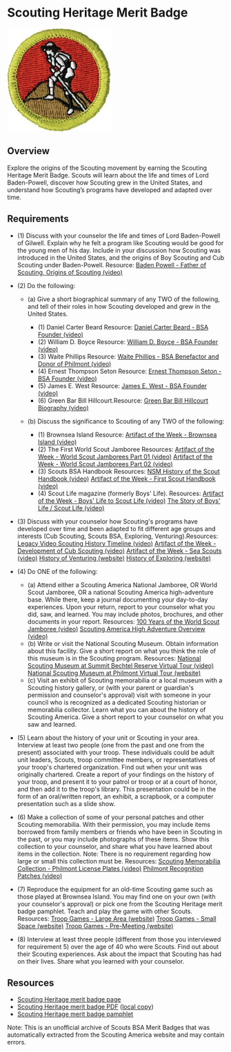 

# Scouting Heritage Merit Badge

![Scouting Heritage Merit Badge](images/scouting-heritage-merit-badge.jpg)

## Overview



Explore the origins of the Scouting movement by earning the Scouting Heritage Merit Badge. Scouts will learn about the life and times of Lord Baden-Powell, discover how Scouting grew in the United States, and understand how Scouting’s programs have developed and adapted over time.

## Requirements

* (1) Discuss with your counselor the life and times of Lord Baden-Powell of Gilwell. Explain why he felt a program like Scouting would be good for the young men of his day. Include in your discussion how Scouting was introduced in the United States, and the origins of Boy Scouting and Cub Scouting under Baden-Powell. Resource:  [Baden Powell - Father of Scouting, Origins of Scouting (video)](https://www.youtube.com/watch?v=tn9S4qB-fdw&list=PLeqxtqwBBzS-Z290oRp20bqnDqXZkSb3j&index=1)
* (2) Do the following:
    * (a) Give a short biographical summary of any TWO of the following, and tell of their roles in how Scouting developed and grew in the United States.
        * (1) Daniel Carter Beard Resource: [Daniel Carter Beard - BSA Founder (video)](https://www.youtube.com/watch?v=GIaIyxfuLCQ&list=PLeqxtqwBBzS-Z290oRp20bqnDqXZkSb3j&index=2)
        * (2) William D. Boyce Resource: [William D. Boyce - BSA Founder (video)](https://www.youtube.com/watch?v=Ulhu9fefMo4&list=PLeqxtqwBBzS-Z290oRp20bqnDqXZkSb3j&index=3)
        * (3) Waite Phillips Resource: [Waite Phillips - BSA Benefactor and Donor of Philmont (video)](https://youtu.be/QiKK97PQ7Us)
        * (4) Ernest Thompson Seton Resource: [Ernest Thompson Seton - BSA Founder (video)](https://youtu.be/-azpLxf8wpA?si=tiMSbrOyFEHx0L9u)
        * (5) James E. West Resource: [James E. West - BSA Founder (video)](https://youtu.be/cpIpdHl4cug)
        * (6) Green Bar Bill Hillcourt.Resource: [Green Bar Bill Hillcourt Biography (video)](https://www.youtube.com/watch?v=ZJofraVDGuA)


    * (b) Discuss the significance to Scouting of any TWO of the following:
        * (1) Brownsea Island Resource: [Artifact of the Week - Brownsea Island (video)](https://www.youtube.com/watch?v=HWPZkK5YL2k)
        * (2) The First World Scout Jamboree Resources: [Artifact of the Week - World Scout Jamborees Part 01 (video)](https://www.youtube.com/watch?v=8p-SalnhA4Q) [Artifact of the Week - World Scout Jamborees Part 02 (video)](https://www.youtube.com/watch?v=JjdgmAKqUS4)
        * (3) Scouts BSA Handbook Resources: [NSM History of the Scout Handbook (video)](https://www.youtube.com/watch?v=X2njF0Sv5q8&t=2s) [Artifact of the Week - First Scout Handbook (video)](https://www.youtube.com/watch?v=JaGjYXkcyLU&t=2s)
        * (4) Scout Life magazine (formerly Boys' Life). Resources: [Artifact of the Week - Boys' Life to Scout Life (video)](https://www.youtube.com/watch?v=R55NMMY21TM) [The Story of Boys' Life / Scout Life (video)](https://www.youtube.com/watch?v=OIyZwBnlF5c)




* (3) Discuss with your counselor how Scouting's programs have developed over time and been adapted to fit different age groups and interests (Cub Scouting, Scouts BSA, Exploring, Venturing).Resources:  [Legacy Video Scouting History Timeline (video)](https://www.youtube.com/watch?v=p8DUnLSK3Zo)  [Artifact of the Week - Development of Cub Scouting (video)](https://www.youtube.com/watch?v=p8DUnLSK3Zo)  [Artifact of the Week - Sea  Scouts (video)](https://www.youtube.com/watch?v=FxKOogN-oiU)  [History of Venturing (website)](https://www.youtube.com/watch?v=uL87DDrVEbQ)  [History of Exploring (website)](https://www.scouting.org/commissioners/exploring-a-bit-of-a-background/)
* (4) Do ONE of the following:
    * (a) Attend either a Scouting America National Jamboree, OR World Scout Jamboree, OR a national Scouting America high-adventure base. While there, keep a journal documenting your day-to-day experiences. Upon your return, report to your counselor what you did, saw, and learned. You may include photos, brochures, and other documents in your report. Resources: [100 Years of the World Scout Jamboree (video)](https://youtu.be/cpbtEAtIlWc?si=T4QAeuUnWo_uy9PT) [Scouting America High Adventure Overview (video)](https://youtu.be/EbC5b5dyBo0?si=0iu96JjlTcPaVrjq)
    * (b) Write or visit the National Scouting Museum. Obtain information about this facility. Give a short report on what you think the role of this museum is in the Scouting program. Resources: [National Scouting Museum at Summit Bechtel Reserve Virtual Tour (video)](https://www.youtube.com/watch?v=QU8IcMvygmc&list=PLeqxtqwBBzS_SXfxztRYSvmUzirJSZ1SU&index=8) [National Scouting Museum at Philmont Virtual Tour (website)](https://www.philmontscoutranch.org/museums/national-scouting-museum-virtual-tour/)
    * (c) Visit an exhibit of Scouting memorabilia or a local museum with a Scouting history gallery, or (with your parent or guardian's permission and counselor's approval) visit with someone in your council who is recognized as a dedicated Scouting historian or memorabilia collector. Learn what you can about the history of Scouting America. Give a short report to your counselor on what you saw and learned.


* (5) Learn about the history of your unit or Scouting in your area. Interview at least two people (one from the past and one from the present) associated with your troop. These individuals could be adult unit leaders, Scouts, troop committee members, or representatives of your troop's chartered organization. Find out when your unit was originally chartered. Create a report of your findings on the history of your troop, and present it to your patrol or troop or at a court of honor, and then add it to the troop's library. This presentation could be in the form of an oral/written report, an exhibit, a scrapbook, or a computer presentation such as a slide show.
* (6) Make a collection of some of your personal patches and other Scouting memorabilia. With their permission, you may include items borrowed from family members or friends who have been in Scouting in the past, or you may include photographs of these items. Show this collection to your counselor, and share what you have learned about items in the collection. Note: There is no requirement regarding how large or small this collection must be. Resources:  [Scouting Memorabilia Collection - Philmont License Plates (video)](https://www.youtube.com/watch?v=njI2Wb4sAEw&t=1s)  [Philmont Recognition Patches (video)](https://www.youtube.com/watch?v=2u8drmz3T-s&t=7s)
* (7) Reproduce the equipment for an old-time Scouting game such as those played at Brownsea Island. You may find one on your own (with your counselor's approval) or pick one from the Scouting Heritage merit badge pamphlet. Teach and play the game with other Scouts. Resources:  [Troop Games - Large Area (website)](https://troopleader.scouting.org/activities/troop-games/troop-games-large-area/)  [Troop Games - Small Space (website)](https://troopleader.scouting.org/activities/troop-games/troop-games-small-space/)  [Troop Games - Pre-Meeting (website)](https://troopleader.scouting.org/activities/troop-games/pre-opening-gathering-period-activities/)
* (8) Interview at least three people (different from those you interviewed for requirement 5) over the age of 40 who were Scouts. Find out about their Scouting experiences. Ask about the impact that Scouting has had on their lives. Share what you learned with your counselor.


## Resources

- [Scouting Heritage merit badge page](https://www.scouting.org/merit-badges/scouting-heritage/)
- [Scouting Heritage merit badge PDF](https://filestore.scouting.org/filestore/Merit_Badge_ReqandRes/Pamphlets/Scouting%20Heritage_2024.pdf) ([local copy](files/scouting-heritage-merit-badge.pdf))
- [Scouting Heritage merit badge pamphlet](https://www.scoutshop.org/scouting-heritage-merit-badge-pamphlet-662432.html)

Note: This is an unofficial archive of Scouts BSA Merit Badges that was automatically extracted from the Scouting America website and may contain errors.